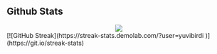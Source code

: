 



## Github Stats  
<div align="center"><img src="https://github-readme-stats.vercel.app/api?username=yuvibirdi&show_icons=true&count_private=true&hide_border=true" align="center" /></div>  
[![GitHub Streak](https://streak-stats.demolab.com/?user=yuvibirdi )](https://git.io/streak-stats)
